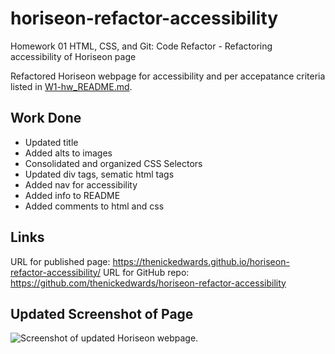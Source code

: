 # horiseon-refactor-accessibility
Homework 01 HTML, CSS, and Git: Code Refactor - Refactoring accessibility of Horiseon page

Refactored Horiseon webpage for accessibility and per accepatance criteria listed in [W1-hw_README.md](horiseon-refactor-accessibility/W1-hw_README.md).

## Work Done
* Updated title
* Added alts to images 
* Consolidated and organized CSS Selectors 
* Updated div tags, sematic html tags 
* Added nav for accessibility
* Added info to README
* Added comments to html and css

## Links
URL for published page: https://thenickedwards.github.io/horiseon-refactor-accessibility/
URL for GitHub repo: https://github.com/thenickedwards/horiseon-refactor-accessibility

## Updated Screenshot of Page
![Screenshot of updated Horiseon webpage.](screencapture-horiseon-refactor.png)



 

